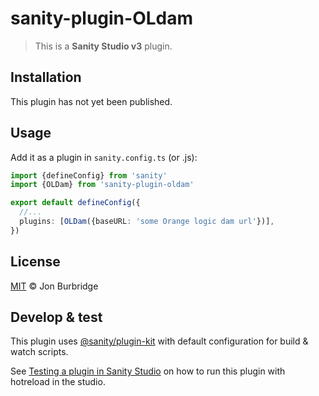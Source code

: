 # sanity-plugin-OLdam

> This is a **Sanity Studio v3** plugin.

## Installation

This plugin has not yet been published.

<!-- ```sh
npm install sanity-plugin-oldam
``` -->

## Usage

Add it as a plugin in `sanity.config.ts` (or .js):

```ts
import {defineConfig} from 'sanity'
import {OLDam} from 'sanity-plugin-oldam'

export default defineConfig({
  //...
  plugins: [OLDam({baseURL: 'some Orange logic dam url'})],
})
```

## License

[MIT](LICENSE) © Jon Burbridge

## Develop & test

This plugin uses [@sanity/plugin-kit](https://github.com/sanity-io/plugin-kit)
with default configuration for build & watch scripts.

See [Testing a plugin in Sanity Studio](https://github.com/sanity-io/plugin-kit#testing-a-plugin-in-sanity-studio)
on how to run this plugin with hotreload in the studio.
